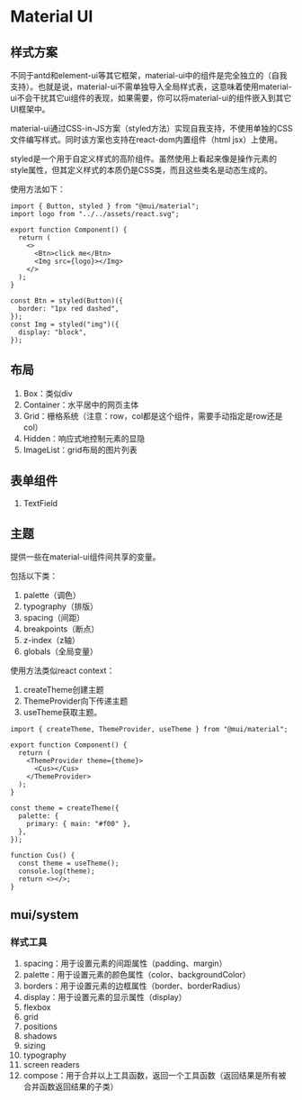 # Material UI

## 样式方案

不同于antd和element-ui等其它框架，material-ui中的组件是完全独立的（自我支持）。也就是说，material-ui不需单独导入全局样式表，这意味着使用material-ui不会干扰其它ui组件的表现，如果需要，你可以将material-ui的组件嵌入到其它UI框架中。

material-ui通过CSS-in-JS方案（styled方法）实现自我支持，不使用单独的CSS文件编写样式。同时该方案也支持在react-dom内置组件（html jsx）上使用。

styled是一个用于自定义样式的高阶组件。虽然使用上看起来像是操作元素的style属性，但其定义样式的本质仍是CSS类，而且这些类名是动态生成的。

使用方法如下：

~~~tsx
import { Button, styled } from "@mui/material";
import logo from "../../assets/react.svg";

export function Component() {
  return (
    <>
      <Btn>click me</Btn>
      <Img src={logo}></Img>
    </>
  );
}

const Btn = styled(Button)({
  border: "1px red dashed",
});
const Img = styled("img")({
  display: "block",
});

~~~

## 布局

1. Box：类似div
2. Container：水平居中的网页主体
3. Grid：栅格系统（注意：row，col都是这个组件，需要手动指定是row还是col）
4. Hidden：响应式地控制元素的显隐
5. ImageList：grid布局的图片列表

## 表单组件

1. TextField

## 主题

提供一些在material-ui组件间共享的变量。

包括以下类：

1. palette（调色）
2. typography（排版）
3. spacing（间距）
4. breakpoints（断点）
5. z-index（z轴）
6. globals（全局变量）

使用方法类似react context：

1. createTheme创建主题
2. ThemeProvider向下传递主题
3. useTheme获取主题。

~~~tsx
import { createTheme, ThemeProvider, useTheme } from "@mui/material";

export function Component() {
  return (
    <ThemeProvider theme={theme}>
      <Cus></Cus>
    </ThemeProvider>
  );
}

const theme = createTheme({
  palette: {
    primary: { main: "#f00" },
  },
});

function Cus() {
  const theme = useTheme();
  console.log(theme);
  return <></>;
}

~~~

## mui/system

### 样式工具

1. spacing：用于设置元素的间距属性（padding、margin）
2. palette：用于设置元素的颜色属性（color、backgroundColor）
3. borders：用于设置元素的边框属性（border、borderRadius）
4. display：用于设置元素的显示属性（display）
5. flexbox
6. grid
7. positions
8. shadows
9. sizing
10. typography
11. screen readers
12. compose：用于合并以上工具函数，返回一个工具函数（返回结果是所有被合并函数返回结果的子类）

